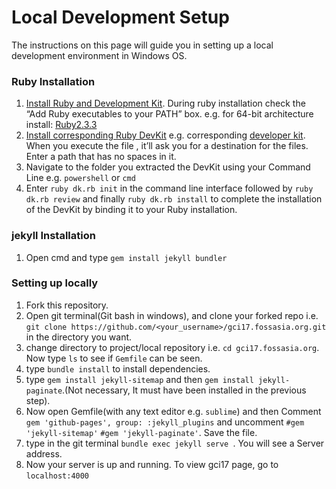 # Local Development Setup

The instructions on this page will guide you in setting up a local development
environment in Windows OS.

### Ruby Installation
1. [Install Ruby and Development Kit](https://rubyinstaller.org/downloads/). During ruby installation check the “Add Ruby executables to your PATH” box.
e.g. for 64-bit architecture install: [Ruby2.3.3](https://dl.bintray.com/oneclick/rubyinstaller/ruby-2.3.3-i386-mingw32.7z)
2. [Install corresponding Ruby DevKit](https://rubyinstaller.org/downloads/) e.g. corresponding [developer kit](https://dl.bintray.com/oneclick/rubyinstaller/DevKit-mingw64-64-4.7.2-20130224-1432-sfx.exe).
When you execute the file , it’ll ask you for a destination for the files. Enter a path that has no spaces in it.
3. Navigate to the folder you extracted the DevKit using your Command Line e.g. `powershell` or `cmd`
4. Enter `ruby dk.rb init` in the command line interface followed by `ruby dk.rb review` and finally `ruby dk.rb install` to complete the installation of the DevKit by binding it to your Ruby installation.

### jekyll Installation
1. Open cmd and type `gem install jekyll bundler`

### Setting up locally
1. Fork this repository.
2. Open git terminal(Git bash in windows), and clone your forked repo i.e. `git clone https://github.com/<your_username>/gci17.fossasia.org.git` in the directory you want.
3. change directory to project/local repository i.e. `cd gci17.fossasia.org`. Now type `ls` to see if `Gemfile` can be seen.
4. type `bundle install` to install dependencies.
5. type `gem install jekyll-sitemap` and then `gem install jekyll-paginate`.(Not necessary, It must have been installed in the previous step).
6. Now open Gemfile(with any text editor e.g. `sublime`) and then Comment `gem 'github-pages', group: :jekyll_plugins` and uncomment `#gem 'jekyll-sitemap'`
`#gem 'jekyll-paginate'`. Save the file.
7. type in the git terminal `bundle exec jekyll serve `. You will see a Server address.
8. Now your server is up and running. To view gci17 page, go to `localhost:4000`
